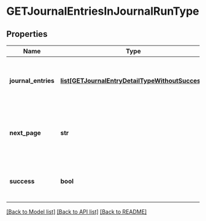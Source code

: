 # GETJournalEntriesInJournalRunType

## Properties
Name | Type | Description | Notes
------------ | ------------- | ------------- | -------------
**journal_entries** | [**list[GETJournalEntryDetailTypeWithoutSuccess]**](GETJournalEntryDetailTypeWithoutSuccess.md) | Key name that represents the list of journal entries.  | [optional] 
**next_page** | **str** | URL to retrieve the next page of the response if it exists; otherwise absent.  | [optional] 
**success** | **bool** | Returns &#x60;true&#x60; if the request was processed successfully.  | [optional] 

[[Back to Model list]](../README.md#documentation-for-models) [[Back to API list]](../README.md#documentation-for-api-endpoints) [[Back to README]](../README.md)

